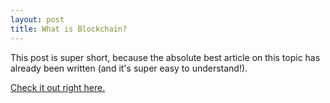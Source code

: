 ```yaml
---
layout: post
title: What is Blockchain?
---
```


This post is super short, because the absolute best article on this topic has already been written (and it's super easy to understand!).

[Check it out right here.](https://hackernoon.com/wtf-is-the-blockchain-1da89ba19348)